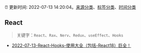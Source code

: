 :alarm_clock: 更新时间: 2022-07-13 14:20:04。[来源分类](../README.md)、[标签分类](../TAGS.md)、[时间分类](../TIMELINE.md)

## React


> 关键字：`React`、`Rax`、`Nerv`、`Redux`、`useEffect`、`Hooks`



- [2022-07-13-React-Hooks-使用大全（包括-React18）巨全！](https://toutiao.io/k/v8fygfd) 